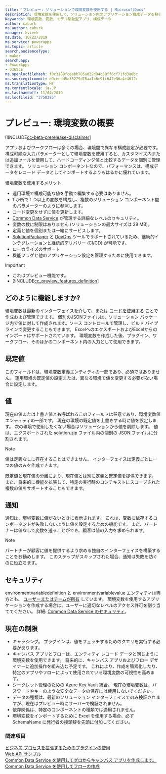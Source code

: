 ```yaml
---
title: 'プレビュー: ソリューションで環境変数を使用する | MicrosoftDocs'
description: 環境変数を使用して、ソリューション内のアプリケーション構成データを移行します。
Keywords: 環境変数、変数、モデル駆動型アプリ、構成データ
author: caburk
ms.author: caburk
manager: kvivek
ms.date: 10/22/2019
ms.service: powerapps
ms.topic: article
search.audienceType:
- maker
search.app:
- PowerApps
- D365CE
ms.openlocfilehash: f0c3189fceebb785a022d04c58ff6cf71fd388bc
ms.sourcegitcommit: d9cecdd5a35279d78aa1b6c9fc642e36a4e4612c
ms.translationtype: HT
ms.contentlocale: ja-JP
ms.lasthandoff: 11/04/2019
ms.locfileid: "2758285"
---
```

# <a name="preview-environment-variables-overview"></a>プレビュー: 環境変数の概要 

[!INCLUDE[cc-beta-prerelease-disclaimer](../../includes/cc-beta-prerelease-disclaimer.md)]

アプリおよびワークフローは多くの場合、環境間で異なる構成設定が必要です。 構成可能な入力パラメーターとして環境変数を使用すると、カスタマイズ内または追加ツールを使用して、ハードコーディング値と比較するデータを個別に管理できます。 ソリューション コンポーネントなので、パフォーマンスは、構成データをレコード データとしてインポートするよりもはるかに優れています。

環境変数を使用するメリット:
- 運用環境で構成可能な値を手動で編集する必要はありません。
- 1 か所で 1 つ以上の変数を構成し、複数のソリューション コンポーネント間のパラメーターのように参照します。
- コード変更をせずに値を更新します。
- [Common Data Service](https://docs.microsoft.com/powerapps/maker/common-data-service/data-platform-intro) が管理する詳細なレベルのセキュリティ。
- 変数の数に制限はありません (ソリューションの最大サイズは 29 MB)。
- 定義と値を個別または一緒にサービスします。
- [SolutionPackager](/powerapps/developer/common-data-service/compress-extract-solution-file-solutionpackager) と [DevOps](/powerapps/developer/common-data-service/build-tools-overview) ツールでサポートされているため、継続的インテグレーションと継続的デリバリー (CI/CD) が可能です。
- ローカライズのサポート
- 機能フラグと他のアプリケーション設定を管理するために使用できます。

> [!IMPORTANT]
> - これはプレビュー機能です。
> - [!INCLUDE[cc_preview_features_definition](../../includes/cc-preview-features-definition.md)] 

## <a name="how-they-work"></a>どのように機能しますか?
環境変数は最新のインターフェイスを介して、または [コードを使用する](https://docs.microsoft.com/powerapps/developer/common-data-service/work-with-data-cds) ことで作成および管理できます。 個別のJSONファイルは、ソリューション パッケージ内で値に対して作成されます。ソース コントロールで管理し、ビルド パイプラインで変更することもできます。 ExcelへのエクスポートおよびExcelからのインポートはサポートされています。 環境変数を作成した後、プラグイン、ワークフロー、そのほかのコンポーネント内の入力として使用できます。

## <a name="default-value"></a>既定値
このフィールドは、環境変数定義エンティティの一部であり、必須ではありません。 運用環境の既定値の設定または、異なる環境で値を変更する必要がない場合に設定します。

## <a name="value"></a>値
現在の値または上書き値とも呼ばれるこのフィールドは任意であり、環境変数値エンティティの一部です。 現在の環境の既定値を上書きする時に値を設定します。 次の環境で使用したくない場合はソリューションから値を削除します。 値は、エクスポートされた solution.zip ファイル内の個別の JSON ファイルに分割されます。 

>[!NOTE]
> 値は定義なしに存在することはできません。 インターフェイスは定義ごとに一つの値のみを作成できます。 

既定値と現在値の分離により、現在値とは別に定義と既定値を提供できます。 また、将来的に機能を拡張して、特定の実行時のコンテキストにスコープされた複数の値をサポートすることもできます。

## <a name="notifications"></a>通知
通知は、環境変数に値がないときに表示されます。 これは、変数に依存するコンポーネントが失敗しないように値を設定するための機能です。 また、パートナーは値なしで変数を送ることができ、顧客は値の入力を求められます。

>[!NOTE]
> パートナーが顧客に値を提供するよう求める独自のインターフェイスを構築することをお勧めします。 このステップがスキップされた場合、通知は失敗を防ぐのに役立ちます。 

## <a name="security"></a>セキュリティ
environmentvariabledefinition と environmentvariablevalue エンティティは両方とも、 [ユーザーまたはチームが所有](https://docs.microsoft.com/powerapps/maker/common-data-service/types-of-entities) しています。 環境変数を使用するアプリケーションを作成する場合は、ユーザーに適切なレベルのアクセス許可を割り当ててください。 詳細: [Common Data Service のセキュリティ](https://docs.microsoft.com/power-platform/admin/wp-security)。 

## <a name="current-limitations"></a>現在の制限
- キャッシング。 プラグインは、値をフェッチするためのクエリを実行する必要があります。 
- キャンバス アプリとフローは、エンティティ レコード データと同じように環境変数を使用できます。 将来的に、キャンバス アプリおよびフロー デザイナーに追加操作を組み込む予定です。 これにより、作成を簡素化したり、特定のアプリやフローによって使用されている環境変数の可視性を高めます。
- シークレット管理のための Azure Key Vault 統合。 現在の環境変数は、パスワードやキーのような安全なデータの保存には使用しないでください。
- データの種類は、最新のソリューション インターフェイスでのみ検証されますが、現在はプレビュー時にサーバーで検証されません。 
- 依存関係は、特定のコンポーネントの種類では適用されません。
- 環境変数をインポートするために Excel を使用する場合、必ず SchemaName に発行者の接頭辞を先頭に付加してください。

### <a name="see-also"></a>関連項目
[ビジネス プロセスを拡張するためのプラグインの使用](https://docs.microsoft.com/powerapps/developer/common-data-service/plug-ins) </BR>
[Web API サンプル](https://docs.microsoft.com/powerapps/developer/common-data-service/webapi/web-api-samples) </BR>
[Common Data Service を使用してゼロからキャンバス アプリを作成します。](https://docs.microsoft.com/powerapps/maker/canvas-apps/data-platform-create-app-scratch) </BR>
[Common Data Service を使用してフローの作成](https://docs.microsoft.com/flow/connection-cds)
